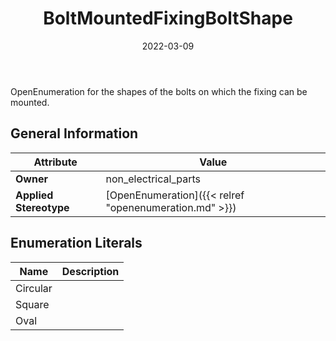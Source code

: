 ﻿---
title: BoltMountedFixingBoltShape
toc: false
type: specs
date: "2022-03-09"
draft: false
specification: VEC
version: 2.0.0
documentType: "Recommendation"
elementType: Class
classes:
  - BoltMountedFixingBoltShape
menu_name: vec-2.0.0
---
<p> OpenEnumeration for the shapes of the bolts on which the fixing can be mounted.      </p>

## General Information

| Attribute               | Value |
|-------------------------|-------|
| **Owner**               | non_electrical_parts |
| **Applied Stereotype**  | [OpenEnumeration]({{< relref "openenumeration.md" >}})<br/>  |

## Enumeration Literals
| Name          | **Description** |
|---------------|-----------------|
| Circular |  |
| Square |  |
| Oval |  |
